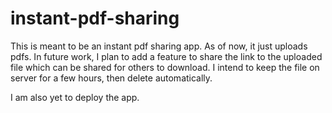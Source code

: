 # instant-pdf-sharing
This is meant to be an instant pdf sharing app. As of now, it just uploads pdfs. In future work, I plan to add a feature to share the link to the uploaded file which can be shared for others to download. 
I intend to keep the file on server for a few hours, then delete automatically.

I am also yet to deploy the app.
